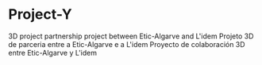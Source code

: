 # Project-Y
3D project partnership project between Etic-Algarve and L'idem
Projeto 3D de parceria entre a Etic-Algarve e a L'idem
Proyecto de colaboración 3D entre Etic-Algarve y L'idem
